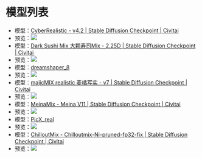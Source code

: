 # 模型列表
- 模型：[CyberRealistic - v4.2 | Stable Diffusion Checkpoint | Civitai](https://civitai.com/models/15003/cyberrealistic)
- 预览：![](https://image.civitai.com/xG1nkqKTMzGDvpLrqFT7WA/9b05f5a3-e3fc-4f0e-9346-c9fdda133db8/width=450/CyberRealistic_42_9.jpeg)
- 模型：[Dark Sushi Mix 大颗寿司Mix - 2.25D | Stable Diffusion Checkpoint | Civitai](https://civitai.com/models/24779/dark-sushi-mix-mix)
- 预览：![](https://image.civitai.com/xG1nkqKTMzGDvpLrqFT7WA/7dda32d5-863c-437c-9d78-9f83570350c1/original=true/18231-1931785963-masterpiece,)
- 模型：[dreamshaper_8](https://civitai.com/api/download/models/128713)
- 预览：![](https://image.civitai.com/xG1nkqKTMzGDvpLrqFT7WA/dd9b038c-bd15-43ab-86ab-66e145ad7ff2/width=450/1777041.jpeg)
- 模型：[majicMIX realistic 麦橘写实 - v7 | Stable Diffusion Checkpoint | Civitai](https://civitai.com/models/43331/majicmix-realistic)
- 预览：![](https://image.civitai.com/xG1nkqKTMzGDvpLrqFT7WA/4fd40408-f963-4d2d-8caa-8d3f176139cf/width=450/00040-3882543293-1girl,sweater,white%20background,.jpeg)
- 模型：[MeinaMix - Meina V11 | Stable Diffusion Checkpoint | Civitai](https://civitai.com/models/7240/meinamix)
- 预览：![](https://image.civitai.com/xG1nkqKTMzGDvpLrqFT7WA/d0c38bc9-bc80-458a-93f6-550cac33b7ab/width=450/00001.jpeg)
- 模型：[PicX_real](https://civitai.com/api/download/models/272376)
- 预览：![](https://image.civitai.com/xG1nkqKTMzGDvpLrqFT7WA/747a8b5f-dfbd-40cd-8e2d-a6e68e96c8a6/width=450/7132178.jpeg)
- 模型：[ChilloutMix - Chilloutmix-Ni-pruned-fp32-fix | Stable Diffusion Checkpoint | Civitai](https://civitai.com/models/6424/chilloutmix)
- 预览：![](https://image.civitai.com/xG1nkqKTMzGDvpLrqFT7WA/e73216ad-a0a5-4770-37f2-df3dd504f000/width=450/295538.jpeg)
